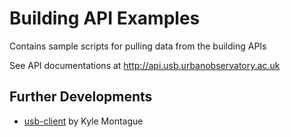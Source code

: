  # Building API Examples
 
Contains sample scripts for pulling data from the building APIs

See API documentations at http://api.usb.urbanobservatory.ac.uk

## Further Developments

- [usb-client](https://openlab.ncl.ac.uk/gitlab/nkm120/usb-client) by Kyle Montague
